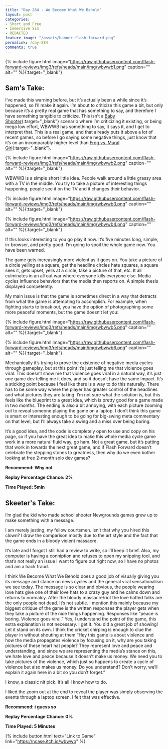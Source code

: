 ```yaml
---
title: "Day 284 - We Become What We Behold"
layout: post
categories:
- Short and Free
- Immersive Sim
- REDACTED
feature_image: "/assets/banner-flash-forward.png"
permalink: /day-284
comments: true
---
```


{% include figure.html image="https://raw.githubusercontent.com/flash-forward-reviews/img3/refs/heads/main/img/wbwwb1.png" caption="" alt="" %}{:target="_blank"}
 
## Sam's Take: 

I’ve made this warning before, but it’s actually been a while since it’s happened, so I’ll make it again. I’m about to criticize this game a bit, but only because it’s a pretty real game that has something to say, and therefore I have something tangible to criticize. This isn’t a [Baby Shooter](https://flash-forward-reviews.github.io/day-5){:target="_blank"} scenario where I’m criticizing it existing, or being mega low effort, WBWWB has something to say, it says it, and I get to interpret that. This is a real game, and that already puts it above a lot of recent games, so before I go saying some negative things, just know that it’s on an incomparably higher level than [Frog vs. Mural Girl](https://flash-forward-reviews.github.io/day-283){:target="_blank"}.

{% include figure.html image="https://raw.githubusercontent.com/flash-forward-reviews/img3/refs/heads/main/img/wbwwb2.png" caption="" alt="" %}{:target="_blank"}

WBWWB is a simple short little idea. People walk around a little grassy area with a TV in the middle. You try to take a picture of interesting things happening, people see it on the TV and it changes their behavior.

{% include figure.html image="https://raw.githubusercontent.com/flash-forward-reviews/img3/refs/heads/main/img/wbwwb3.png" caption="" alt="" %}{:target="_blank"}

{% include figure.html image="https://raw.githubusercontent.com/flash-forward-reviews/img3/refs/heads/main/img/wbwwb4.png" caption="" alt="" %}{:target="_blank"}

If this looks interesting to you go play it now. It’s five minutes long, simple, in-browser, and pretty good. I’m going to spoil the whole game now. You have been warned.

The game gets increasingly more violent as it goes on. You take a picture of a circle yelling at a square, get the headline circles hate squares, a square sees it, gets upset, yells at a circle, take a picture of that, etc. It all culminates in an all out war where everyone kills everyone else. Media cycles influence behaviors that the media then reports on. A simple thesis displayed competently.

My main issue is that the game is sometimes direct in a way that detracts from what the game is attempting to accomplish. For example, when fighting starts to break out, you have the option of photographing some more peaceful moments, but the game doesn’t let you:

{% include figure.html image="https://raw.githubusercontent.com/flash-forward-reviews/img3/refs/heads/main/img/wbwwb5.png" caption="" alt="" %}{:target="_blank"}

{% include figure.html image="https://raw.githubusercontent.com/flash-forward-reviews/img3/refs/heads/main/img/wbwwb6.png" caption="" alt="" %}{:target="_blank"}

Mechanically it’s trying to prove the existence of negative media cycles through gameplay, but at this point it’s just telling me that violence goes viral. This doesn’t show me that violence goes viral in a natural way, it’s just one game dev telling me it does, and so it doesn’t have the same impact. It’s a sticking point because I feel like there is a way to do this naturally. There has to be some way where the player has greater control of the headlines and what pictures they are taking. I’m not sure what the solution is, but this feels like the blueprint to a great idea, which is pretty good for a game made in two months. The ending is also a bit annoying, with each picture zooming out to reveal someone playing the game on a laptop. I don’t think this game is smart or interesting enough to be going for big-swing meta commentary on that level, but I’ll always take a swing and a miss over being boring.

It’s a good idea, and the code is completely open to use and copy on his page, so if you have the great idea to make this whole media cycle game work in a more natural fluid way, go ham. Not a great game, but it’s putting that work in towards the next great game, and if Flash Forward doesn’t celebrate the stepping stones to greatness, then why do we even bother looking at free 2-month solo dev games?

**Recommend: Why not**

**Replay Percentage Chance: 2%**

**Time Played: 5min**

## Skeeter's Take:

I’m glad the kid who made school shooter Newgrounds games grew up to make something with a message. 

I am merely jesting, my fellow courtsmen. Isn’t that why you hired this clown? I draw the comparison mostly due to the art style and the fact that the game ends in a bloody violent massacre. 

It’s late and I forgot I still had a review to write, so I’ll keep it brief. Also, my computer is having a conniption and refuses to open my snipping tool, and that’s not really an issue I want to figure out right now, so I have no photos and am a hack fraud. 

I think We Become What We Behold does a good job of visually giving you its message and stance on news cycles and the general viral sensationalism we see today. The message is so clear and obvious, the people wearing love hats give one of their love hats to a crazy guy and he calms down and returns to normalcy. After the bloody massacre/riot the love hatted folks are the only people not dead. It’s not subtle. I mention this mainly because my biggest critique of the game is the written responses the player gets when they take a picture of the nice things happening. Responses like “peace is boring. Violence goes viral.” Yes, I understand the point of the game, this extra explanation is not necessary. I get it. You did a great job of showing! Let it stand on its own. I think the cricket chirping is enough to clue the player in without shouting at them “Hey this game is about violence and how the media propagates violence by focusing on it, why are you taking pictures of these heart hat people? They represent love and peace and understanding, and since we are representing the media’s stance on this, we hate love and peace because it doesn’t make us money. We need you to take pictures of the violence, which just so happens to create a cycle of violence but also makes us money. Do you understand? Don’t worry, we’ll explain it again here in a bit so you don’t forget.”

I know, a classic nit pick. It’s all I know how to do. 

I liked the zoom out at the end to reveal the player was simply observing the events through a laptop screen. I felt that was effective.

**Recommend: i guess so**

**Replay Percentage Chance: 0%**

**Time Played: 5 Minutes**

{% include button.html text="Link to Game" link="https://ncase.itch.io/wbwwb" %}